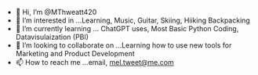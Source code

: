 - 👋 Hi, I’m @MThweatt420
- 👀 I’m interested in ...Learning, Music, Guitar, Skiing, Hiiking Backpacking
- 🌱 I’m currently learning ... ChatGPT uses, Most Basic Python Coding, Datavisulaization (PBI)
- 💞️ I’m looking to collaborate on ...Learning how to use new tools for Marketing and Product Development 
- 📫 How to reach me ...email, mel.tweet@me.com

<!---
MThweatt420/MThweatt420 is a ✨ special ✨ repository because its `README.md` (this file) appears on your GitHub profile.
You can click the Preview link to take a look at your changes.
--->

